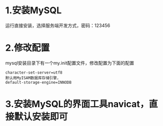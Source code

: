 # 1.安装MySQL
运行直接安装，选择服务端开发方式，密码：123456

# 2.修改配置
mysql安装目录下有一个my.init配置文件，修改配置为下面的配置
```
character-set-server=utf8
默认用MyISAM数据库存储引擎，
default-storage-engine=INNODB
```

# 3.安装MySQL的界面工具navicat，直接默认安装即可